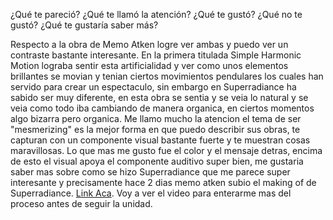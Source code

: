 ¿Qué te pareció? ¿Qué te llamó la atención? ¿Qué te gustó? ¿Qué no te gustó? ¿Qué te gustaría saber más?


Respecto a la obra de Memo Atken logre ver ambas y puedo ver un contraste bastante interesante. En la primera titulada Simple Harmonic Motion lograba sentir esta artificialidad y ver como unos elementos brillantes se movian y tenian ciertos movimientos pendulares los cuales han servido para crear un espectaculo, sin embargo en Superradiance ha sabido ser muy diferente, en esta obra se sentia y se veia lo natural y se veia como todo iba cambiando de manera organica, en ciertos momentos algo bizarra pero organica. Me llamo mucho la atencion el tema de ser "mesmerizing" es la mejor forma en que puedo describir sus obras, te capturan con un componente visual bastante fuerte y te muestran cosas maravillosas. Lo que mas me gusto fue el color y el mensaje detras, encima de esto el visual apoya el componente auditivo super bien, me gustaria saber mas sobre como se hizo Superradiance que me parece super interesante y precisamente hace 2 dias memo atken subio el making of de Superradiance. [Link Aca](https://youtu.be/B_igdUDzcs4?si=qeUBjJ2G_vd9rzYh). Voy a ver el video para enterarme mas del proceso antes de seguir la unidad.
